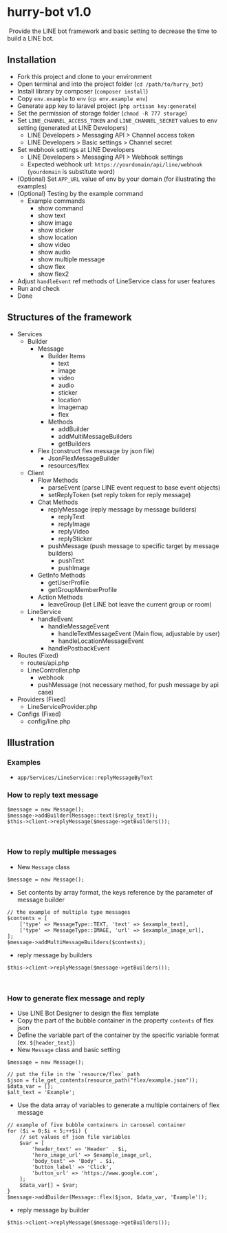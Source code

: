 # hurry-bot v1.0
​
Provide the LINE bot framework and basic setting to decrease the time to build a LINE bot.
​
## Installation
 - Fork this project and clone to your environment
 - Open terminal and into the project folder (`cd /path/to/hurry_bot`)
 - Install library by composer (`composer install`)
 - Copy `env.example` to `env` (`cp env.example env`)
 - Generate app key to laravel project (`php artisan key:generate`)
 - Set the permission of storage folder (`chmod -R 777 storage`)
 - Set `LINE_CHANNEL_ACCESS_TOKEN` and `LINE_CHANNEL_SECRET` values to env setting (generated at LINE Developers)
   - LINE Developers > Messaging API > Channel access token
   - LINE Developers > Basic settings > Channel secret
 - Set webhook settings at LINE Developers
   - LINE Developers > Messaging API > Webhook settings
   - Expected webhook url: `https://yourdomain/api/line/webhook` (`yourdomain` is substitute word)
 - (Optional) Set `APP_URL` value of env by your domain (for illustrating the examples)
 - (Optional) Testing by the example command
   - Example commands
     - show command
     - show text
     - show image
     - show sticker
     - show location
     - show video
     - show audio
     - show multiple message
     - show flex
     - show flex2
 - Adjust `handleEvent` ref methods of LineService class for user features
 - Run and check
 - Done
​
## Structures of the framework
 - Services
   - Builder
     - Message
       - Builder Items
         - text
         - image
         - video
         - audio
         - sticker
         - location
         - imagemap
         - flex
       - Methods
         - addBuilder
         - addMultiMessageBuilders
         - getBuilders
     - Flex (construct flex message by json file)
       - JsonFlexMessageBuilder
       - resources/flex
   - Client
      - Flow Methods
        - parseEvent (parse LINE event request to base event objects)
        - setReplyToken (set reply token for reply message)
      - Chat Methods
        - replyMessage (reply message by message builders)
          - replyText
          - replyImage
          - replyVideo
          - replySticker
        - pushMessage (push message to specific target by message builders)
          - pushText
          - pushImage
      - GetInfo Methods
        - getUserProfile
        - getGroupMemberProfile
      - Action Methods
        - leaveGroup (let LINE bot leave the current group or room)
   - LineService
     - handleEvent
       - handleMessageEvent
         - handleTextMessageEvent (Main flow, adjustable by user)
         - handleLocationMessageEvent
       - handlePostbackEvent
 - Routes (Fixed)
   - routes/api.php
   - LineController.php
     - webhook
     - pushMessage (not necessary method, for push message by api case)
 - Providers (Fixed)
   - LineServiceProvider.php
 - Configs (Fixed)
   - config/line.php
​
## Illustration
### Examples
 - `app/Services/LineService::replyMessageByText`
​
### How to reply text message
```
$message = new Message();
$message->addBuilder(Message::text($reply_text));
$this->client->replyMessage($message->getBuilders());
```
​
### How to reply multiple messages
  - New `Message` class
```
$message = new Message();
```
  - Set contents by array format, the keys reference by the parameter of message builder
```
// the example of multiple type messages
$contents = [
    ['type' => MessageType::TEXT, 'text' => $example_text],
    ['type' => MessageType::IMAGE, 'url' => $example_image_url],
];
$message->addMultiMessageBuilders($contents);
```
  - reply message by builders 
```
$this->client->replyMessage($message->getBuilders());
```
​
### How to generate flex message and reply
  - Use LINE Bot Designer to design the flex template
  - Copy the part of the bubble container in the property `contents` of flex json
  - Define the variable part of the container by the specific variable format (ex. `${header_text}`)
  - New `Message` class and basic setting
```
$message = new Message();
​
// put the file in the `resource/flex` path
$json = file_get_contents(resource_path("flex/example.json"));
$data_var = [];
$alt_text = 'Example';
```
  - Use the data array of variables to generate a multiple containers of flex message
```
// example of five bubble containers in carousel container
for ($i = 0;$i < 5;++$i) {
    // set values of json file variables
    $var = [
        'header_text' => 'Header' . $i,
        'hero_image_url' => $example_image_url,
        'body_text' => 'Body' . $i,
        'button_label' => 'Click',
        'button_url' => 'https://www.google.com',
    ];
    $data_var[] = $var;
}
$message->addBuilder(Message::flex($json, $data_var, 'Example'));
```
  - reply message by builder
```
$this->client->replyMessage($message->getBuilders());
```

